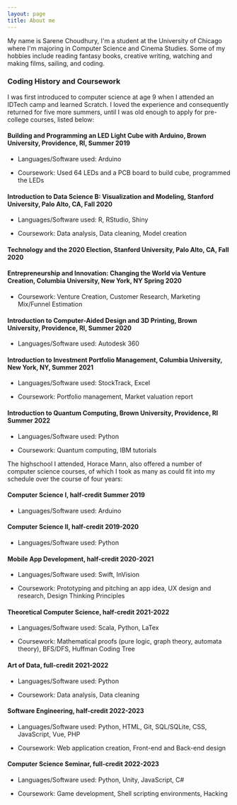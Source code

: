```yaml
---
layout: page
title: About me
---
```


My name is Sarene Choudhury, I'm a student at the University of Chicago where I'm majoring in Computer Science and Cinema Studies. Some of my hobbies include reading fantasy books, creative writing, watching and making films, sailing, and coding.

### Coding History and Coursework

I was first introduced to computer science at age 9 when I attended an IDTech camp and learned Scratch. I loved the experience and consequently returned for five more summers, until I was old enough to apply for pre-college courses, listed below:

#### 	Building and Programming an LED Light Cube with Arduino, Brown University, Providence, RI, 			               Summer 2019  

- Languages/Software used: Arduino
    
- Coursework: Used 64 LEDs and a PCB board to build cube, programmed the LEDs
    
#### 	Introduction to Data Science B: Visualization and Modeling, Stanford University, Palo Alto, CA, 		           Fall 2020 

- Languages/Software used: R, RStudio, Shiny
    
- Coursework: Data analysis, Data cleaning, Model creation
    
#### 	Technology and the 2020 Election, Stanford University, Palo Alto, CA, 						                             Fall 2020 

####  Entrepreneurship and Innovation: Changing the World via Venture Creation, Columbia University, New York, NY    Spring 2020

- Coursework: Venture Creation, Customer Research, Marketing Mix/Funnel Estimation 
    
#### 	Introduction to Computer-Aided Design and 3D Printing, Brown University, Providence, RI, 			                 Summer 2020 

- Languages/Software used: Autodesk 360
    
#### 	Introduction to Investment Portfolio Management, Columbia University, New York, NY, 			                     Summer 2021

- Languages/Software used: StockTrack, Excel
    
- Coursework: Portfolio management, Market valuation report
    
#### 	Introduction to Quantum Computing, Brown University, Providence, RI					                                   Summer 2022

- Languages/Software used: Python
    
- Coursework: Quantum computing, IBM tutorials
    

The highschool I attended, Horace Mann, also offered a number of computer science courses, of which I took as many as could fit into my schedule over the course of four years:

#### 	Computer Science I, half-credit                                                                                Summer 2019

- Languages/Software used: Arduino
    
#### 	Computer Science II, half-credit                                                                               2019-2020   

- Languages/Software used: Python
    
#### 	Mobile App Development, half-credit                                                                            2020-2021

- Languages/Software used: Swift, InVision 
    
- Coursework: Prototyping and pitching an app idea, UX design and research, Design Thinking Principles
    
#### 	Theoretical Computer Science, half-credit                                                                      2021-2022

- Languages/Software used: Scala, Python, LaTex
    
- Coursework: Mathematical proofs (pure logic, graph theory, automata theory), BFS/DFS, Huffman Coding Tree
    
#### 	Art of Data, full-credit                                                                                       2021-2022

- Languages/Software used: Python
    
- Coursework: Data analysis, Data cleaning
    
#### 	Software Engineering, half-credit                                                                              2022-2023

- Languages/Software used: Python, HTML, Git, SQL/SQLite, CSS, JavaScript, Vue, PHP
    
- Coursework: Web application creation, Front-end and Back-end design 
    
#### 	Computer Science Seminar, full-credit                                                                          2022-2023

- Languages/Software used: Python, Unity, JavaScript, C#
    
- Coursework: Game development, Shell scripting environments, Hacking
    

